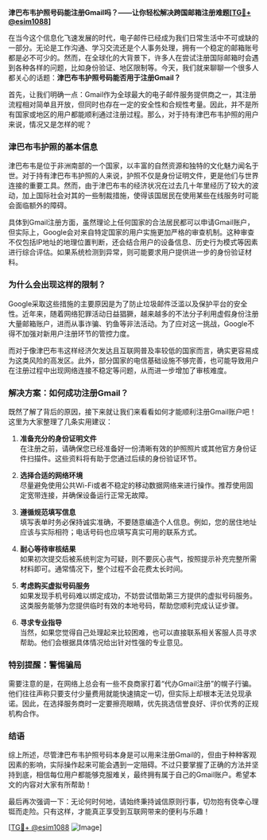 **津巴布韦护照号码能注册Gmail吗？——让你轻松解决跨国邮箱注册难题[[TG💪+ @esim1088](https://t.me/s/esim1088)]**

在当今这个信息化飞速发展的时代，电子邮件已经成为我们日常生活中不可或缺的一部分。无论是工作沟通、学习交流还是个人事务处理，拥有一个稳定的邮箱账号都是必不可少的。然而，在全球化的大背景下，许多人在尝试注册国际邮箱时会遇到各种各样的问题，比如身份验证、地区限制等。今天，我们就来聊聊一个很多人都关心的话题：**津巴布韦护照号码能否用于注册Gmail？**

首先，让我们明确一点：Gmail作为全球最大的电子邮件服务提供商之一，其注册流程相对简单且开放，但同时也存在一定的安全性和合规性考量。因此，并不是所有国家或地区的用户都能顺利通过注册过程。那么，对于持有津巴布韦护照的用户来说，情况又是怎样的呢？

### **津巴布韦护照的基本信息**

津巴布韦是位于非洲南部的一个国家，以丰富的自然资源和独特的文化魅力闻名于世。对于持有津巴布韦护照的人来说，护照不仅是身份证明文件，更是他们与世界连接的重要工具。然而，由于津巴布韦的经济状况在过去几十年里经历了较大的波动，加上国际社会对其的一些制裁措施，使得该国居民在使用某些在线服务时可能会面临额外的障碍。

具体到Gmail注册方面，虽然理论上任何国家的合法居民都可以申请Gmail账户，但实际上，Google会对来自特定国家的用户实施更加严格的审查机制。这种审查不仅包括IP地址的地理位置判断，还会结合用户的设备信息、历史行为模式等因素进行综合评估。如果系统检测到异常，则可能要求用户提供进一步的身份验证材料。

### **为什么会出现这样的限制？**

Google采取这些措施的主要原因是为了防止垃圾邮件泛滥以及保护平台的安全性。近年来，随着网络犯罪活动日益猖獗，越来越多的不法分子利用虚假身份注册大量邮箱账户，进而从事诈骗、钓鱼等非法活动。为了应对这一挑战，Google不得不加强对新用户注册环节的管控力度。

而对于像津巴布韦这样经济欠发达且互联网普及率较低的国家而言，确实更容易成为这类风险的高发区。此外，部分国家的电信基础设施不够完善，也可能导致用户在注册过程中出现网络连接不稳定等问题，从而进一步增加了审核难度。

### **解决方案：如何成功注册Gmail？**

既然了解了背后的原因，接下来就让我们来看看如何才能顺利注册Gmail账户吧！这里为大家整理了几条实用建议：

1. **准备充分的身份证明文件**  
   在注册之前，请确保您已经准备好一份清晰有效的护照照片或其他官方身份证件扫描件。这些资料将有助于您通过后续的身份验证环节。

2. **选择合适的网络环境**  
   尽量避免使用公共Wi-Fi或者不稳定的移动数据网络来进行操作。推荐使用固定宽带连接，并确保设备运行正常无故障。

3. **遵循规范填写信息**  
   填写表单时务必保持诚实准确，不要随意编造个人信息。例如，您的居住地址应该与实际相符；电话号码也应填写真实可用的联系方式。

4. **耐心等待审核结果**  
   如果初次提交后被系统判定为可疑，则不要灰心丧气，按照提示补充完整所需材料即可。通常情况下，整个过程不会花费太长时间。

5. **考虑购买虚拟号码服务**  
   如果发现手机号码难以绑定成功，不妨尝试借助第三方提供的虚拟号码服务。这类服务能够为您提供临时有效的本地号码，帮助您顺利完成认证步骤。

6. **寻求专业指导**  
   当然，如果您觉得自己处理起来比较困难，也可以直接联系相关客服人员寻求帮助。他们会根据具体情况给出针对性强的专业意见。

### **特别提醒：警惕骗局**

需要注意的是，在网络上总会有一些不良商家打着“代办Gmail注册”的幌子行骗。他们往往声称只要支付少量费用就能快速搞定一切，但实际上却根本无法兑现承诺。因此，在选择服务商时一定要擦亮眼睛，优先挑选信誉良好、评价优秀的正规机构合作。

### **结语**

综上所述，尽管津巴布韦护照号码本身是可以用来注册Gmail的，但由于种种客观因素的影响，实际操作起来可能会遇到一定阻碍。不过只要掌握了正确的方法并坚持到底，相信每位用户都能够克服难关，最终拥有属于自己的Gmail账户。希望本文的内容对大家有所帮助！

最后再次强调一下：无论何时何地，请始终秉持诚信原则行事，切勿抱有侥幸心理铤而走险。只有这样，才能真正享受到互联网带来的便利与乐趣！

[[TG💪+ @esim1088](https://t.me/s/esim1088) ![Image](https://i.postimg.cc/4NQfJmqS/Snipaste-2025-05-13-00-14-12.png)]